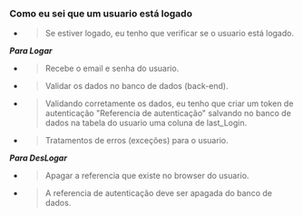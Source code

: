 ### Como eu sei que um usuario está logado

- > Se estiver logado, eu tenho que verificar se o usuario está logado.

***Para Logar***
- > Recebe o email e senha do usuario.
- > Validar os dados no banco de dados (back-end).
- > Validando corretamente os dados, eu tenho que criar um token de autenticação "Referencia de autenticação" salvando no banco de dados na tabela do usuario uma coluna de last_Login.
- > Tratamentos de erros (exceções) para o usuario.

***Para DesLogar***

- > Apagar a referencia que existe no browser do usuario.
- > A referencia de autenticação deve ser apagada do banco de dados.